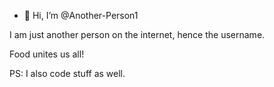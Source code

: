 - 👋 Hi, I’m @Another-Person1

I am just another person on the internet, hence the username.

Food unites us all!

PS: I also code stuff as well.

<!---
![Hackatime Info](https://github-readme-stats.hackclub.dev/api/wakatime?username=13595&api_domain=hackatime.hackclub.com&&custom_title=Hackatime+Stats&layout=compact&cache_seconds=0&langs_count=8&theme=transparent)
--->
<!---
Another-Person1/Another-Person1 is a ✨ special ✨ repository because its `README.md` (this file) appears on your GitHub profile.
You can click the Preview link to take a look at your changes.
--->
